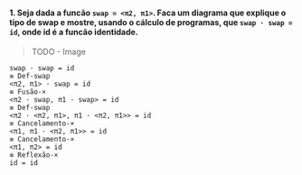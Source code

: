 
#### 1. Seja dada a funcão `swap = <π2, π1>`. Faca um diagrama que explique o tipo de swap e mostre, usando o cálculo de programas, que `swap · swap = id`, onde id é a funcão identidade.

> TODO - Image

    swap · swap = id
    ≡ Def-swap
    <π2, π1> · swap = id
    ≡ Fusão-×
    <π2 · swap, π1 · swap> = id
    ≡ Def-swap
    <π2 · <π2, π1>, π1 · <π2, π1>> = id
    ≡ Cancelamento-×
    <π1, π1 · <π2, π1>> = id
    ≡ Cancelamento-×
    <π1, π2> = id
    ≡ Reflexão-×
    id = id





